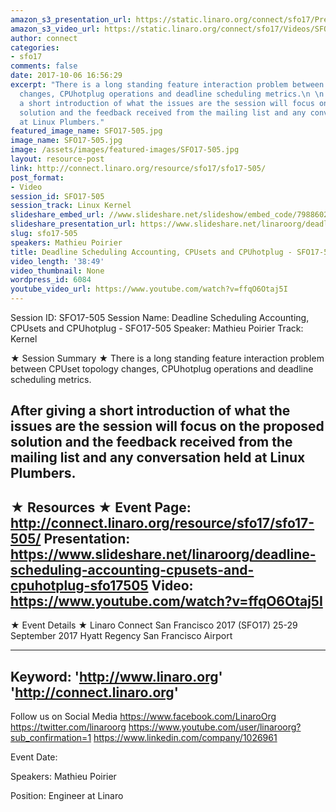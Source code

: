 ```yaml
---
amazon_s3_presentation_url: https://static.linaro.org/connect/sfo17/Presentations/SFO17-505%20Deadline%20Scheduling%20Accounting%2C%20CPUset%20and%20CPUhotplug.pdf
amazon_s3_video_url: https://static.linaro.org/connect/sfo17/Videos/SFO17-505%20-%20Deadline%20Scheduling%20Accounting%252C%20CPUsets%20and%20CPUhotplug.mp4
author: connect
categories:
- sfo17
comments: false
date: 2017-10-06 16:56:29
excerpt: "There is a long standing feature interaction problem between CPUset topology
  changes, CPUhotplug operations and deadline scheduling metrics.\n \n After giving
  a short introduction of what the issues are the session will focus on the proposed
  solution and the feedback received from the mailing list and any conversation held
  at Linux Plumbers."
featured_image_name: SFO17-505.jpg
image_name: SFO17-505.jpg
image: /assets/images/featured-images/SFO17-505.jpg
layout: resource-post
link: http://connect.linaro.org/resource/sfo17/sfo17-505/
post_format:
- Video
session_id: SFO17-505
session_track: Linux Kernel
slideshare_embed_url: //www.slideshare.net/slideshow/embed_code/79886022
slideshare_presentation_url: https://www.slideshare.net/linaroorg/deadline-scheduling-accounting-cpusets-and-cpuhotplug-sfo17505
slug: sfo17-505
speakers: Mathieu Poirier
title: Deadline Scheduling Accounting, CPUsets and CPUhotplug - SFO17-505
video_length: '38:49'
video_thumbnail: None
wordpress_id: 6084
youtube_video_url: https://www.youtube.com/watch?v=ffqO6Otaj5I
---
```


Session ID: SFO17-505
Session Name: Deadline Scheduling Accounting, CPUsets and CPUhotplug - SFO17-505
Speaker: Mathieu Poirier
Track: Kernel


★ Session Summary ★
There is a long standing feature interaction problem between CPUset topology changes, CPUhotplug operations and deadline scheduling metrics.

 After giving a short introduction of what the issues are the session will focus on the proposed solution and the feedback received from the mailing list and any conversation held at Linux Plumbers.
---------------------------------------------------
★ Resources ★
Event Page: http://connect.linaro.org/resource/sfo17/sfo17-505/
Presentation: https://www.slideshare.net/linaroorg/deadline-scheduling-accounting-cpusets-and-cpuhotplug-sfo17505
Video: https://www.youtube.com/watch?v=ffqO6Otaj5I
 ---------------------------------------------------

★ Event Details ★
Linaro Connect San Francisco 2017 (SFO17)
25-29 September 2017
Hyatt Regency San Francisco Airport

---------------------------------------------------
Keyword:
'http://www.linaro.org'
'http://connect.linaro.org'
---------------------------------------------------
Follow us on Social Media
https://www.facebook.com/LinaroOrg
https://twitter.com/linaroorg
https://www.youtube.com/user/linaroorg?sub_confirmation=1
https://www.linkedin.com/company/1026961

Event Date: 

Speakers: Mathieu Poirier

Position: Engineer at Linaro